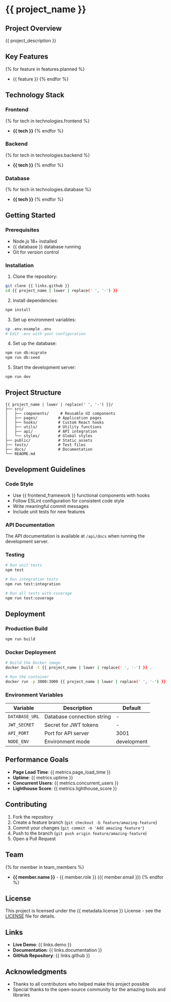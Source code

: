 # {{ project_name }}

## Project Overview

{{ project_description }}

## Key Features

{% for feature in features.planned %}
- {{ feature }}
{% endfor %}

## Technology Stack

### Frontend
{% for tech in technologies.frontend %}
- **{{ tech }}**
{% endfor %}

### Backend
{% for tech in technologies.backend %}
- **{{ tech }}**
{% endfor %}

### Database
{% for tech in technologies.database %}
- **{{ tech }}**
{% endfor %}

## Getting Started

### Prerequisites

- Node.js 18+ installed
- {{ database }} database running
- Git for version control

### Installation

1. Clone the repository:
```bash
git clone {{ links.github }}
cd {{ project_name | lower | replace(' ', '-') }}
```

2. Install dependencies:
```bash
npm install
```

3. Set up environment variables:
```bash
cp .env.example .env
# Edit .env with your configuration
```

4. Set up the database:
```bash
npm run db:migrate
npm run db:seed
```

5. Start the development server:
```bash
npm run dev
```

## Project Structure

```
{{ project_name | lower | replace(' ', '-') }}/
├── src/
│   ├── components/     # Reusable UI components
│   ├── pages/         # Application pages
│   ├── hooks/         # Custom React hooks
│   ├── utils/         # Utility functions
│   ├── api/           # API integration
│   └── styles/        # Global styles
├── public/            # Static assets
├── tests/             # Test files
├── docs/              # Documentation
└── README.md
```

## Development Guidelines

### Code Style

- Use {{ frontend_framework }} functional components with hooks
- Follow ESLint configuration for consistent code style
- Write meaningful commit messages
- Include unit tests for new features

### API Documentation

The API documentation is available at `/api/docs` when running the development server.

### Testing

```bash
# Run unit tests
npm test

# Run integration tests
npm run test:integration

# Run all tests with coverage
npm run test:coverage
```

## Deployment

### Production Build

```bash
npm run build
```

### Docker Deployment

```bash
# Build the Docker image
docker build -t {{ project_name | lower | replace(' ', '-') }} .

# Run the container
docker run -p 3000:3000 {{ project_name | lower | replace(' ', '-') }}
```

### Environment Variables

| Variable | Description | Default |
|----------|-------------|---------|
| `DATABASE_URL` | Database connection string | - |
| `JWT_SECRET` | Secret for JWT tokens | - |
| `API_PORT` | Port for API server | 3001 |
| `NODE_ENV` | Environment mode | development |

## Performance Goals

- **Page Load Time**: {{ metrics.page_load_time }}
- **Uptime**: {{ metrics.uptime }}
- **Concurrent Users**: {{ metrics.concurrent_users }}
- **Lighthouse Score**: {{ metrics.lighthouse_score }}

## Contributing

1. Fork the repository
2. Create a feature branch (`git checkout -b feature/amazing-feature`)
3. Commit your changes (`git commit -m 'Add amazing feature'`)
4. Push to the branch (`git push origin feature/amazing-feature`)
5. Open a Pull Request

## Team

{% for member in team_members %}
- **{{ member.name }}** - {{ member.role }} ({{ member.email }})
{% endfor %}

## License

This project is licensed under the {{ metadata.license }} License - see the [LICENSE](LICENSE) file for details.

## Links

- **Live Demo**: {{ links.demo }}
- **Documentation**: {{ links.documentation }}
- **GitHub Repository**: {{ links.github }}

## Acknowledgments

- Thanks to all contributors who helped make this project possible
- Special thanks to the open-source community for the amazing tools and libraries 